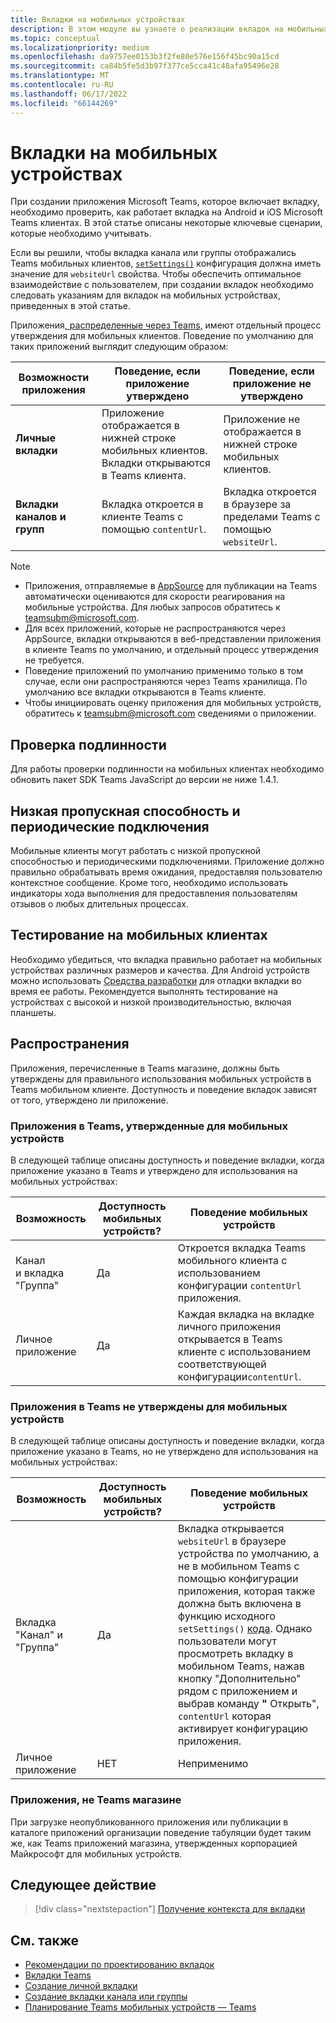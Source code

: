 ```yaml
---
title: Вкладки на мобильных устройствах
description: В этом модуле вы узнаете о реализации вкладок на мобильных Microsoft Teams, их проверке подлинности, низкой пропускной способности подключения, тестировании на мобильных клиентах, распространении и т. д.
ms.topic: conceptual
ms.localizationpriority: medium
ms.openlocfilehash: da9757ee0153b3f2fe80e576e156f45bc90a15cd
ms.sourcegitcommit: ca84b5fe5d3b97f377ce5cca41c48afa95496e28
ms.translationtype: MT
ms.contentlocale: ru-RU
ms.lasthandoff: 06/17/2022
ms.locfileid: "66144269"
---
```

# <a name="tabs-on-mobile"></a>Вкладки на мобильных устройствах

При создании приложения Microsoft Teams, которое включает вкладку, необходимо проверить, как работает вкладка на Android и iOS Microsoft Teams клиентах. В этой статье описаны некоторые ключевые сценарии, которые необходимо учитывать.

Если вы решили, чтобы вкладка канала или группы отображались Teams мобильных клиентов, [`setSettings()`](/javascript/api/@microsoft/teams-js/microsoftteams.settings?view=msteams-client-js-latest#@microsoft-teams-js-microsoftteams-settings-setsettings&preserve-view=true) конфигурация должна иметь значение для `websiteUrl` свойства. Чтобы обеспечить оптимальное взаимодействие с пользователем, при создании вкладок необходимо следовать указаниям для вкладок на мобильных устройствах, приведенных в этой статье.

Приложения[, распределенные через Teams,](~/concepts/deploy-and-publish/appsource/publish.md) имеют отдельный процесс утверждения для мобильных клиентов. Поведение по умолчанию для таких приложений выглядит следующим образом:

| **Возможности приложения** | **Поведение, если приложение утверждено** | **Поведение, если приложение не утверждено** |
| --- | --- | --- |
| **Личные вкладки** | Приложение отображается в нижней строке мобильных клиентов. Вкладки открываются в Teams клиента. | Приложение не отображается в нижней строке мобильных клиентов. |
| **Вкладки каналов и групп** | Вкладка откроется в клиенте Teams с помощью `contentUrl`. | Вкладка откроется в браузере за пределами Teams с помощью `websiteUrl`. |

> [!NOTE]
>
> * Приложения, отправляемые в [AppSource](https://appsource.microsoft.com) для публикации на Teams автоматически оцениваются для скорости реагирования на мобильные устройства. Для любых запросов обратитесь к teamsubm@microsoft.com.
> * Для всех приложений, которые не распространяются через AppSource, вкладки открываются в веб-представлении приложения в клиенте Teams по умолчанию, и отдельный процесс утверждения не требуется.
> * Поведение приложений по умолчанию применимо только в том случае, если они распространяются через Teams хранилища. По умолчанию все вкладки открываются в Teams клиенте.
> * Чтобы инициировать оценку приложения для мобильных устройств, обратитесь к teamsubm@microsoft.com сведениями о приложении.

## <a name="authentication"></a>Проверка подлинности

Для работы проверки подлинности на мобильных клиентах необходимо обновить пакет SDK Teams JavaScript до версии не ниже 1.4.1.

## <a name="low-bandwidth-and-intermittent-connections"></a>Низкая пропускная способность и периодические подключения

Мобильные клиенты могут работать с низкой пропускной способностью и периодическими подключениями. Приложение должно правильно обрабатывать время ожидания, предоставляя пользователю контекстное сообщение. Кроме того, необходимо использовать индикаторы хода выполнения для предоставления пользователям отзывов о любых длительных процессах.

## <a name="testing-on-mobile-clients"></a>Тестирование на мобильных клиентах

Необходимо убедиться, что вкладка правильно работает на мобильных устройствах различных размеров и качества. Для Android устройств можно использовать [Средства разработки](~/tabs/how-to/developer-tools.md) для отладки вкладки во время ее работы. Рекомендуется выполнять тестирование на устройствах с высокой и низкой производительностью, включая планшеты.

## <a name="distribution"></a>Распространения

Приложения, перечисленные в Teams магазине, должны быть утверждены для правильного использования мобильных устройств в Teams мобильном клиенте. Доступность и поведение вкладок зависят от того, утверждено ли приложение.

### <a name="apps-on-teams-store-approved-for-mobile"></a>Приложения в Teams, утвержденные для мобильных устройств

В следующей таблице описаны доступность и поведение вкладки, когда приложение указано в Teams и утверждено для использования на мобильных устройствах:

|Возможность   |Доступность мобильных устройств?   |Поведение мобильных устройств|
|----------|-----------|------------|
|Канал <br /> и вкладка "Группа"|Да|Откроется вкладка Teams мобильного клиента с использованием конфигурации `contentUrl` приложения.|
|Личное приложение|Да|Каждая вкладка на вкладке личного приложения открывается в Teams клиенте с использованием соответствующей конфигурации`contentUrl`.|

### <a name="apps-on-teams-store-not-approved-for-mobile"></a>Приложения в Teams не утверждены для мобильных устройств

В следующей таблице описаны доступность и поведение вкладки, когда приложение указано в Teams, но не утверждено для использования на мобильных устройствах:

| Возможность | Доступность мобильных устройств? | Поведение мобильных устройств |
|----------|-----------|------------|
|Вкладка "Канал" и "Группа"|Да|Вкладка открывается `websiteUrl` в браузере устройства по умолчанию, а не в мобильном Teams с помощью конфигурации приложения, которая также должна быть включена в функцию исходного `setSettings()` [кода](/microsoftteams/platform/tabs/how-to/using-teams-client-sdk#settings-namespace). Однако пользователи могут просмотреть вкладку в мобильном Teams, нажав кнопку "Дополнительно" рядом с приложением и выбрав команду **"** Открыть", `contentUrl` которая активирует конфигурацию приложения.|
|Личное приложение|НЕТ|Неприменимо|

### <a name="apps-not-on-teams-store"></a>Приложения, не Teams магазине

При загрузке неопубликованного приложения или публикации в каталоге приложений организации поведение табуляции будет таким же, как Teams приложений магазина, утвержденных корпорацией Майкрософт для мобильных устройств.

## <a name="next-step"></a>Следующее действие

> [!div class="nextstepaction"]
> [Получение контекста для вкладки](~/tabs/how-to/access-teams-context.md)

## <a name="see-also"></a>См. также

* [Рекомендации по проектированию вкладок](~/tabs/design/tabs.md)
* [Вкладки Teams](~/tabs/what-are-tabs.md)
* [Создание личной вкладки](~/tabs/how-to/create-personal-tab.md)
* [Создание вкладки канала или группы](~/tabs/how-to/create-channel-group-tab.md)
* [Планирование Teams мобильных устройств — Teams](~/concepts/design/plan-responsive-tabs-for-teams-mobile.md)
